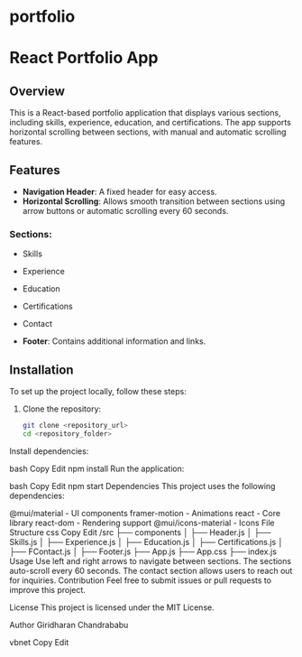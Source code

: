 # portfolio
# React Portfolio App

## Overview

This is a React-based portfolio application that displays various sections, including skills, experience, education, and certifications. The app supports horizontal scrolling between sections, with manual and automatic scrolling features.

## Features

- **Navigation Header**: A fixed header for easy access.
- **Horizontal Scrolling**: Allows smooth transition between sections using arrow buttons or automatic scrolling every 60 seconds.

### Sections:
- Skills
- Experience
- Education
- Certifications
- Contact

- **Footer**: Contains additional information and links.

## Installation

To set up the project locally, follow these steps:

1. Clone the repository:
   ```bash
   git clone <repository_url>
   cd <repository_folder>
Install dependencies:

bash
Copy
Edit
npm install
Run the application:

bash
Copy
Edit
npm start
Dependencies
This project uses the following dependencies:

@mui/material - UI components
framer-motion - Animations
react - Core library
react-dom - Rendering support
@mui/icons-material - Icons
File Structure
css
Copy
Edit
/src
  ├── components
  │   ├── Header.js
  │   ├── Skills.js
  │   ├── Experience.js
  │   ├── Education.js
  │   ├── Certifications.js
  │   ├── FContact.js
  │   ├── Footer.js
  ├── App.js
  ├── App.css
  ├── index.js
Usage
Use left and right arrows to navigate between sections.
The sections auto-scroll every 60 seconds.
The contact section allows users to reach out for inquiries.
Contribution
Feel free to submit issues or pull requests to improve this project.

License
This project is licensed under the MIT License.

Author
Giridharan Chandrababu

vbnet
Copy
Edit
